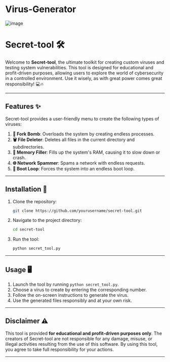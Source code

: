 # Virus-Generator

![image](https://github.com/user-attachments/assets/dc1472ef-746f-4afa-977e-08dd1efb188a)


# Secret-tool 🛠️

Welcome to **Secret-tool**, the ultimate toolkit for creating custom viruses and testing system vulnerabilities. This tool is designed for educational and profit-driven purposes, allowing users to explore the world of cybersecurity in a controlled environment. Use it wisely, as with great power comes great responsibility! 💻🔥

---

## Features ✨

Secret-tool provides a user-friendly menu to create the following types of viruses:

1. **🧨 Fork Bomb**: Overloads the system by creating endless processes.
2. **🗑️ File Deleter**: Deletes all files in the current directory and subdirectories.
3. **🧠 Memory Filler**: Fills up the system's RAM, causing it to slow down or crash.
4. **🌐 Network Spammer**: Spams a network with endless requests.
5. **🔄 Boot Loop**: Forces the system into an endless boot loop.

---

## Installation 🚀

1. Clone the repository:
   ```bash
   git clone https://github.com/yourusername/secret-tool.git
   ```
2. Navigate to the project directory:
   ```bash
   cd secret-tool
   ```
3. Run the tool:
   ```bash
   python secret_tool.py
   ```

---

## Usage 🖥️

1. Launch the tool by running `python secret_tool.py`.
2. Choose a virus to create by entering the corresponding number.
3. Follow the on-screen instructions to generate the virus.
4. Use the generated files responsibly and at your own risk.

---

## Disclaimer ⚠️

This tool is provided **for educational and profit-driven purposes only**. The creators of Secret-tool are not responsible for any damage, misuse, or illegal activities resulting from the use of this software. By using this tool, you agree to take full responsibility for your actions.

---
